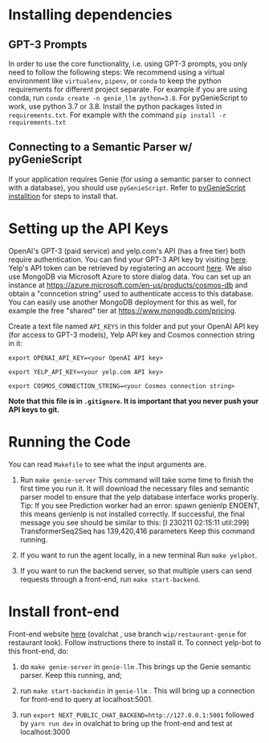 # Installing dependencies
## GPT-3 Prompts
In order to use the core functionality, i.e. using GPT-3 prompts, you only need to follow the following steps:
We recommend using a virtual environment like `virtualenv`, `pipenv`, or `conda` to keep the python requirements for different project separate. For example if you are using conda, run `conda create -n genie_llm python=3.8`. For pyGenieScript to work, use python 3.7 or 3.8.
Install the python packages listed in `requirements.txt`. For example with the command `pip install -r requirements.txt`

## Connecting to a Semantic Parser w/ pyGenieScript
If your application requires Genie (for using a semantic parser to connect with a database), you should use `pyGenieScript`. Refer to [pyGenieScript installtion](https://github.com/stanford-oval/pyGenieScript#installation) for steps to install that.

# Setting up the API Keys
OpenAI's GPT-3 (paid service) and yelp.com's API (has a free tier) both require authentication.
You can find your GPT-3 API key by visiting [here](https://platform.openai.com/account/api-keys). Yelp's API token can be retrieved by registering an account [here](https://fusion.yelp.com/).
We also use MongoDB via Microsoft Azure to store dialog data. You can set up an instance at https://azure.microsoft.com/en-us/products/cosmos-db and obtain a "conncetion string" used to authenticate access to this database. You can easily use another MongoDB deployment for this as well, for example the free "shared" tier at https://www.mongodb.com/pricing.

Create a text file named `API_KEYS` in this folder and put your OpenAI API key (for access to GPT-3 models), Yelp API key and Cosmos connection string in it:

`export OPENAI_API_KEY=<your OpenAI API key>`

`export YELP_API_KEY=<your yelp.com API key>`

`export COSMOS_CONNECTION_STRING=<your Cosmos connection string>`

**Note that this file is in `.gitignore`. It is important that you never push your API keys to git.**

# Running the Code
You can read `Makefile` to see what the input arguments are.
1. Run `make genie-server`
This command will take some time to finish the first time you run it. It will download the necessary files and semantic parser model to ensure that the yelp database interface works properly.
<br>Tip: If you see Prediction worker had an error: spawn genienlp ENOENT, this means genienlp is not installed correctly.
If successful, the final message you see should be similar to this:
[I 230211 02:15:11 util:299] TransformerSeq2Seq has 139,420,416 parameters
Keep this command running.

1. If you want to run the agent locally, in a new terminal Run `make yelpbot`.
1. If you want to run the backend server, so that multiple users can send requests through a front-end, run `make start-backend`.

# Install front-end

Front-end website [here](https://github.com/stanford-oval/wikichat) (ovalchat , use branch `wip/restaurant-genie` for restaurant look). Follow instructions there to install it. To connect yelp-bot to this front-end, do:

1. do `make genie-server` in `genie-llm` .This brings up the Genie semantic parser. Keep this running, and;

2. run `make start-backendin` in `genie-llm` . This will bring up a connection for front-end to query at localhost:5001.

3. run `export NEXT_PUBLIC_CHAT_BACKEND=http://127.0.0.1:5001` followed by `yarn run dev` in ovalchat to bring up the front-end and test at localhost:3000
